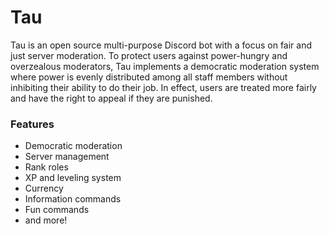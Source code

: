 # Tau

Tau is an open source multi-purpose Discord bot with a focus on fair and just server moderation.
To protect users against power-hungry and overzealous moderators, Tau implements a democratic moderation system where power is evenly distributed among all staff members without inhibiting their ability to do their job. In effect, users are treated more fairly and have the right to appeal if they are punished.

### Features
+ Democratic moderation
+ Server management
+ Rank roles
+ XP and leveling system
+ Currency
+ Information commands
+ Fun commands
+ and more!
